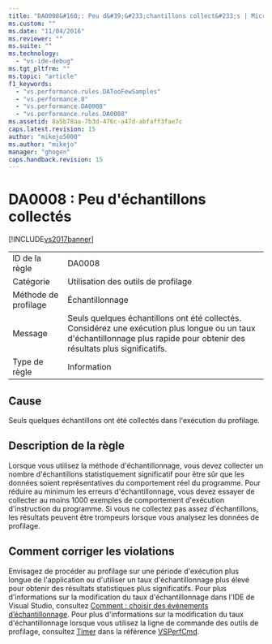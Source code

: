 ```yaml
---
title: "DA0008&#160;: Peu d&#39;&#233;chantillons collect&#233;s | Microsoft Docs"
ms.custom: ""
ms.date: "11/04/2016"
ms.reviewer: ""
ms.suite: ""
ms.technology: 
  - "vs-ide-debug"
ms.tgt_pltfrm: ""
ms.topic: "article"
f1_keywords: 
  - "vs.performance.rules.DATooFewSamples"
  - "vs.performance.8"
  - "vs.performance.DA0008"
  - "vs.performance.rules.DA0008"
ms.assetid: 8a5b78aa-7b3d-476c-a47d-abfaff3fae7c
caps.latest.revision: 15
author: "mikejo5000"
ms.author: "mikejo"
manager: "ghogen"
caps.handback.revision: 15
---
```

# DA0008&#160;: Peu d&#39;&#233;chantillons collect&#233;s
[!INCLUDE[vs2017banner](../code-quality/includes/vs2017banner.md)]

|||  
|-|-|  
|ID de la règle|DA0008|  
|Catégorie|Utilisation des outils de profilage|  
|Méthode de profilage|Échantillonnage|  
|Message|Seuls quelques échantillons ont été collectés.  Considérez une exécution plus longue ou un taux d'échantillonnage plus rapide pour obtenir des résultats plus significatifs.|  
|Type de règle|Information|  
  
## Cause  
 Seuls quelques échantillons ont été collectés dans l'exécution du profilage.  
  
## Description de la règle  
 Lorsque vous utilisez la méthode d'échantillonnage, vous devez collecter un nombre d'échantillons statistiquement significatif pour être sûr que les données soient représentatives du comportement réel du programme.  Pour réduire au minimum les erreurs d'échantillonnage, vous devez essayer de collecter au moins 1000 exemples de comportement d'exécution d'instruction du programme.  Si vous ne collectez pas assez d'échantillons, les résultats peuvent être trompeurs lorsque vous analysez les données de profilage.  
  
## Comment corriger les violations  
 Envisagez de procéder au profilage sur une période d'exécution plus longue de l'application ou d'utiliser un taux d'échantillonnage plus élevé pour obtenir des résultats statistiques plus significatifs.  Pour plus d'informations sur la modification du taux d'échantillonnage dans l'IDE de Visual Studio, consultez [Comment : choisir des événements d’échantillonnage](../Topic/How%20to:%20Choose%20Sampling%20Events.md).  Pour plus d'informations sur la modification du taux d'échantillonnage lorsque vous utilisez la ligne de commande des outils de profilage, consultez [Timer](../profiling/timer.md) dans la référence [VSPerfCmd](../profiling/vsperfcmd.md).